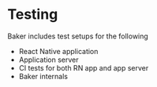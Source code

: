 # Testing

Baker includes test setups for the following 
 
- React Native application
- Application server
- CI tests for both RN app and app server 
- Baker internals